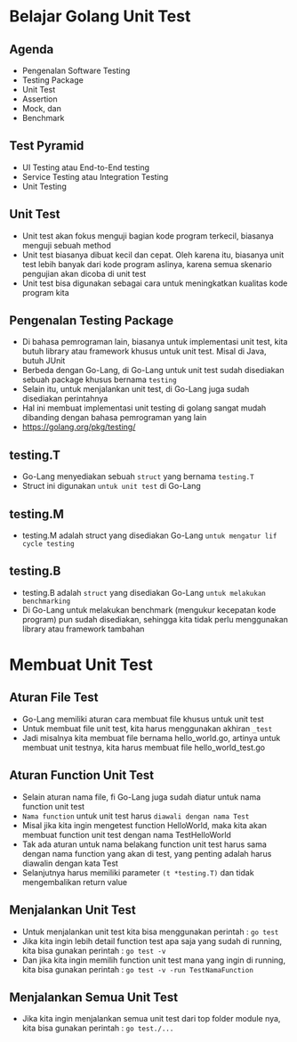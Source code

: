 # Belajar Golang Unit Test

## Agenda

- Pengenalan Software Testing
- Testing Package
- Unit Test
- Assertion
- Mock, dan
- Benchmark

## Test Pyramid

- UI Testing atau End-to-End testing
- Service Testing atau Integration Testing
- Unit Testing

## Unit Test

- Unit test akan fokus menguji bagian kode program terkecil, biasanya menguji sebuah method
- Unit test biasanya dibuat kecil dan cepat. Oleh karena itu, biasanya unit test lebih banyak dari kode program aslinya, karena semua skenario pengujian akan dicoba di unit test
- Unit test bisa digunakan sebagai cara untuk meningkatkan kualitas kode program kita

## Pengenalan Testing Package

- Di bahasa pemrograman lain, biasanya untuk implementasi unit test, kita butuh library atau framework khusus untuk unit test. Misal di Java, butuh JUnit
- Berbeda dengan Go-Lang, di Go-Lang untuk unit test sudah disediakan sebuah package khusus bernama `testing`
- Selain itu, untuk menjalankan unit test, di Go-Lang juga sudah disediakan perintahnya
- Hal ini membuat implementasi unit testing di golang sangat mudah dibanding dengan bahasa pemrograman yang lain
- https://golang.org/pkg/testing/

## testing.T

- Go-Lang menyediakan sebuah `struct` yang bernama `testing.T`
- Struct ini digunakan `untuk unit test` di Go-Lang

## testing.M

- testing.M adalah struct yang disediakan Go-Lang `untuk mengatur lif cycle testing`

## testing.B

- testing.B adalah `struct` yang disediakan Go-Lang `untuk melakukan benchmarking`
- Di Go-Lang untuk melakukan benchmark (mengukur kecepatan kode program) pun sudah disediakan, sehingga kita tidak perlu menggunakan library atau framework tambahan

# Membuat Unit Test

## Aturan File Test

- Go-Lang memiliki aturan cara membuat file khusus untuk unit test
- Untuk membuat file unit test, kita harus menggunakan akhiran `_test`
- Jadi misalnya kita membuat file bernama hello_world.go, artinya untuk membuat unit testnya, kita harus membuat file hello_world_test.go

## Aturan Function Unit Test

- Selain aturan nama file, fi Go-Lang juga sudah diatur untuk nama function unit test
- `Nama function` untuk unit test harus `diawali dengan nama Test`
- Misal jika kita ingin mengetest function HelloWorld, maka kita akan membuat function unit test dengan nama TestHelloWorld
- Tak ada aturan untuk nama belakang function unit test harus sama dengan nama function yang akan di test, yang penting adalah harus diawalin dengan kata Test
- Selanjutnya harus memiliki parameter `(t *testing.T)` dan tidak mengembalikan return value

## Menjalankan Unit Test

- Untuk menjalankan unit test kita bisa menggunakan perintah : `go test`
- Jika kita ingin lebih detail function test apa saja yang sudah di running, kita bisa gunakan perintah : `go test -v`
- Dan jika kita ingin memilih function unit test mana yang ingin di running, kita bisa gunakan perintah : `go test -v -run TestNamaFunction`

## Menjalankan Semua Unit Test

- Jika kita ingin menjalankan semua unit test dari top folder module nya, kita bisa gunakan perintah : `go test./...`
